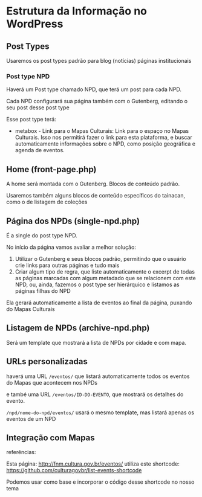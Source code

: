 # Estrutura da Informação no WordPress

## Post Types

Usaremos os post types padrão para blog (notícias) páginas institucionais

### Post type NPD

Haverá um Post type chamado NPD, que terá um post para cada NPD.

Cada NPD configurará sua página também com o Gutenberg, editando o seu post desse post type

Esse post type terá:

* metabox - Link para o Mapas Culturais: Link para o espaço no Mapas Culturais. Isso nos permitirá fazer o link para esta plataforma, e buscar automaticamente informações sobre o NPD, como posição geográfica e agenda de eventos.


## Home (front-page.php)

A home será montada com o Gutenberg. Blocos de conteúdo padrão.

Usaremos também alguns blocos de conteúdo específicos do tainacan, como o de listagem de coleções

## Página dos NPDs (single-npd.php)

É a single do post type NPD.

No início da página vamos avaliar a melhor solução:

1. Utilizar o Gutenberg e seus blocos padrão, permitindo que o usuário crie links para outras páginas e tudo mais
2. Criar algum tipo de regra, que liste automaticamente o excerpt de todas as páginas marcadas com algum metadado que se relacionem com este NPD, ou, ainda, fazemos o post type ser hierárquico e listamos as páginas filhas do NPD

Ela gerará automaticamente a lista de eventos ao final da página, puxando do Mapas Culturais

## Listagem de NPDs (archive-npd.php)

Será um template que mostrará a lista de NPDs por cidade e com mapa.

## URLs personalizadas

haverá uma URL `/eventos/` que listará automaticamente todos os eventos do Mapas que acontecem nos NPDs

e també uma URL `/eventos/ID-DO-EVENTO`, que mostrará os detalhes do evento.

`/npd/nome-do-npd/eventos/` usará o mesmo template, mas listará apenas os eventos de um NPD

## Integração com Mapas

referências:

Esta página: http://fnm.cultura.gov.br/eventos/ utiliza este shortcode: https://github.com/culturagovbr/list-events-shortcode

Podemos usar como base e incorporar o código desse shortcode no nosso tema

